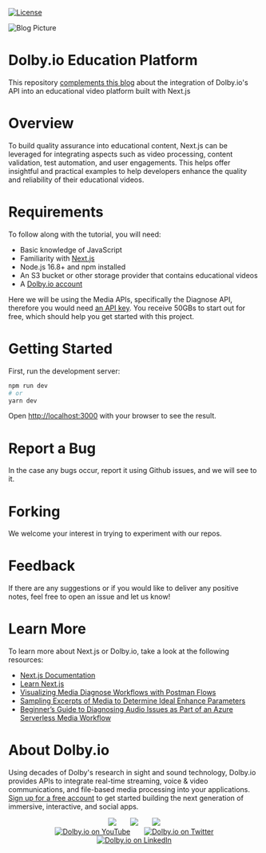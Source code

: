 [![License](https://img.shields.io/github/license/dolbyio-samples/blog-nextjs-edu-platform)](LICENSE)

![Blog Picture](https://dolby.io/wp-content/uploads/2021/09/How-to-Add-Quality-Assurance-to-Educational-Video-Production-with-Nextjs-1.jpg)

# Dolby.io Education Platform
This repository [complements this blog](https://dolby.io/blog/how-to-add-quality-assurance-to-educational-video-production-with-next-js/) about the integration of Dolby.io's API into an educational video platform built with Next.js

# Overview
To build quality assurance into educational content, Next.js can be leveraged for integrating aspects such as video processing, content validation, test automation, and user engagements. This helps offer insightful and practical examples to help developers enhance the quality and reliability of their educational videos. 

# Requirements
To follow along with the tutorial, you will need: 
- Basic knowledge of JavaScript
- Familiarity with [Next.js](https://nextjs.org/docs#system-requirements)
- Node.js 16.8+ and npm installed
- An S3 bucket or other storage provider that contains educational videos
- A [Dolby.io account](https://dashboard.dolby.io/signup/)

Here we will be using the Media APIs, specifically the Diagnose API, therefore you would need [an API key](https://dolby.io/developers/media-processing/quick-start/analyzing-media#1-get-your-api-key). You receive 50GBs to start out for free, which should help you get started with this project. 

# Getting Started

First, run the development server:

```bash
npm run dev
# or
yarn dev
```

Open [http://localhost:3000](http://localhost:3000) with your browser to see the result.

# Report a Bug 
In the case any bugs occur, report it using Github issues, and we will see to it. 

# Forking
We welcome your interest in trying to experiment with our repos. 

# Feedback 
If there are any suggestions or if you would like to deliver any positive notes, feel free to open an issue and let us know!

# Learn More

To learn more about Next.js or Dolby.io, take a look at the following resources:

- [Next.js Documentation](https://nextjs.org/docs)
- [Learn Next.js](https://nextjs.org/learn)
- [Visualizing Media Diagnose Workflows with Postman Flows](https://dolby.io/blog/visualizing-media-diagnose-workflows-with-postman-flows/)
- [Sampling Excerpts of Media to Determine Ideal Enhance Parameters](https://dolby.io/blog/sampling-excerpts-of-media-to-determine-ideal-enhance-parameters/)
- [Beginner’s Guide to Diagnosing Audio Issues as Part of an Azure Serverless Media Workflow](https://dolby.io/blog/diagnosing-audio-issues-azure-serverless-media-workflow/)

# About Dolby.io
Using decades of Dolby's research in sight and sound technology, Dolby.io provides APIs to integrate real-time streaming, voice & video communications, and file-based media processing into your applications. [Sign up for a free account](https://dashboard.dolby.io/signup/) to get started building the next generation of immersive, interactive, and social apps.

<div align="center">
  <a href="https://dolby.io/" target="_blank"><img src="https://img.shields.io/badge/Dolby.io-0A0A0A?style=for-the-badge&logo=dolby&logoColor=white"/></a>
&nbsp; &nbsp; &nbsp;
  <a href="https://docs.dolby.io/" target="_blank"><img src="https://img.shields.io/badge/Dolby.io-Docs-0A0A0A?style=for-the-badge&logoColor=white"/></a>
&nbsp; &nbsp; &nbsp;
  <a href="https://dolby.io/blog/category/developer/" target="_blank"><img src="https://img.shields.io/badge/Dolby.io-Blog-0A0A0A?style=for-the-badge&logoColor=white"/></a>
</div>

<div align="center">
&nbsp; &nbsp; &nbsp;
  <a href="https://youtube.com/@dolbyio" target="_blank"><img src="https://img.shields.io/badge/YouTube-red?style=flat-square&logo=youtube&logoColor=white" alt="Dolby.io on YouTube"/></a>
&nbsp; &nbsp; &nbsp; 
  <a href="https://twitter.com/dolbyio" target="_blank"><img src="https://img.shields.io/badge/Twitter-blue?style=flat-square&logo=twitter&logoColor=white" alt="Dolby.io on Twitter"/></a>
&nbsp; &nbsp; &nbsp;
  <a href="https://www.linkedin.com/company/dolbyio/" target="_blank"><img src="https://img.shields.io/badge/LinkedIn-0077B5?style=flat-square&logo=linkedin&logoColor=white" alt="Dolby.io on LinkedIn"/></a>
</div>
